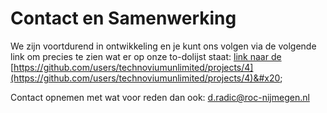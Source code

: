 # Contact en Samenwerking

We zijn voortdurend in ontwikkeling en je kunt ons volgen via de volgende link om precies te zien wat er op onze to-dolijst staat: [link naar de](https://github.com/users/technoviumunlimited/projects/4)  [https://github.com/users/technoviumunlimited/projects/4](https://github.com/users/technoviumunlimited/projects/4)&#x20;

Contact opnemen met wat voor reden dan ook: d.radic@roc-nijmegen.nl&#x20;
